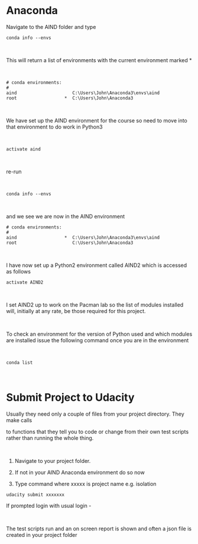  

Anaconda
========

Navigate to the AIND folder and type

~~~~~~~~~~~~~~~~~~~~~~~~~~~~~~~~~~~~~~~~~~~~~~~~~~~~~~~~~~~~~~~~~~~~~~~~~~~~~~~~
conda info --envs
~~~~~~~~~~~~~~~~~~~~~~~~~~~~~~~~~~~~~~~~~~~~~~~~~~~~~~~~~~~~~~~~~~~~~~~~~~~~~~~~

 

This will return a list of environments with the current environment marked \*

 

~~~~~~~~~~~~~~~~~~~~~~~~~~~~~~~~~~~~~~~~~~~~~~~~~~~~~~~~~~~~~~~~~~~~~~~~~~~~~~~~
# conda environments:
#
aind                     C:\Users\John\Anaconda3\envs\aind
root                  *  C:\Users\John\Anaconda3
~~~~~~~~~~~~~~~~~~~~~~~~~~~~~~~~~~~~~~~~~~~~~~~~~~~~~~~~~~~~~~~~~~~~~~~~~~~~~~~~

 

We have set up the AIND environment for the course so need to move into that
environment to do work in Python3

 

~~~~~~~~~~~~~~~~~~~~~~~~~~~~~~~~~~~~~~~~~~~~~~~~~~~~~~~~~~~~~~~~~~~~~~~~~~~~~~~~
activate aind
~~~~~~~~~~~~~~~~~~~~~~~~~~~~~~~~~~~~~~~~~~~~~~~~~~~~~~~~~~~~~~~~~~~~~~~~~~~~~~~~

 

re-run

 

~~~~~~~~~~~~~~~~~~~~~~~~~~~~~~~~~~~~~~~~~~~~~~~~~~~~~~~~~~~~~~~~~~~~~~~~~~~~~~~~
conda info --envs
~~~~~~~~~~~~~~~~~~~~~~~~~~~~~~~~~~~~~~~~~~~~~~~~~~~~~~~~~~~~~~~~~~~~~~~~~~~~~~~~

 

and we see we are now in the AIND environment

~~~~~~~~~~~~~~~~~~~~~~~~~~~~~~~~~~~~~~~~~~~~~~~~~~~~~~~~~~~~~~~~~~~~~~~~~~~~~~~~
# conda environments:
#
aind                  *  C:\Users\John\Anaconda3\envs\aind
root                     C:\Users\John\Anaconda3
~~~~~~~~~~~~~~~~~~~~~~~~~~~~~~~~~~~~~~~~~~~~~~~~~~~~~~~~~~~~~~~~~~~~~~~~~~~~~~~~

 

I have now set up a Python2 environment called AIND2 which is accessed as
follows

~~~~~~~~~~~~~~~~~~~~~~~~~~~~~~~~~~~~~~~~~~~~~~~~~~~~~~~~~~~~~~~~~~~~~~~~~~~~~~~~
activate AIND2
~~~~~~~~~~~~~~~~~~~~~~~~~~~~~~~~~~~~~~~~~~~~~~~~~~~~~~~~~~~~~~~~~~~~~~~~~~~~~~~~

 

I set AIND2 up to work on the Pacman lab so the list of modules installed will,
initially at any rate, be those required for this project.

 

To check an environment for the version of Python used and which modules are
installed issue the following command once you are in the environment

 

~~~~~~~~~~~~~~~~~~~~~~~~~~~~~~~~~~~~~~~~~~~~~~~~~~~~~~~~~~~~~~~~~~~~~~~~~~~~~~~~
conda list
~~~~~~~~~~~~~~~~~~~~~~~~~~~~~~~~~~~~~~~~~~~~~~~~~~~~~~~~~~~~~~~~~~~~~~~~~~~~~~~~

 

Submit Project to Udacity
=========================

Usually they need only a couple of files from your project directory. They make
calls

to functions that they tell you to code or change from their own test scripts
rather than running the whole thing.

 

1.  Navigate to your project folder.

2.  If not in your AIND Anaconda environment do so now

3.  Type command where xxxxx is project name e.g. isolation

~~~~~~~~~~~~~~~~~~~~~~~~~~~~~~~~~~~~~~~~~~~~~~~~~~~~~~~~~~~~~~~~~~~~~~~~~~~~~~~~
udacity submit xxxxxxx
~~~~~~~~~~~~~~~~~~~~~~~~~~~~~~~~~~~~~~~~~~~~~~~~~~~~~~~~~~~~~~~~~~~~~~~~~~~~~~~~

If prompted login with usual login -

 

The test scripts run and an on screen report is shown and often a json file is
created in your project folder
